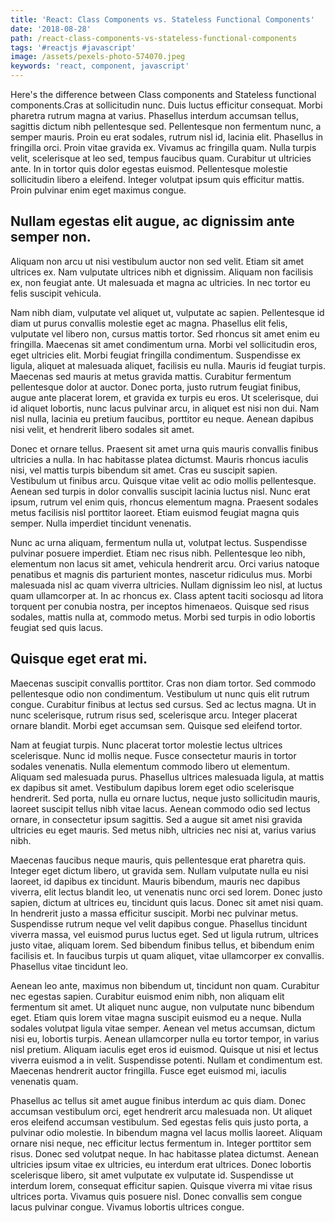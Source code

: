 ```yaml
---
title: 'React: Class Components vs. Stateless Functional Components'
date: '2018-08-28'
path: /react-class-components-vs-stateless-functional-components
tags: '#reactjs #javascript'
image: /assets/pexels-photo-574070.jpeg
keywords: 'react, component, javascript'
---
```

Here's the difference between Class components and Stateless functional components.Cras at sollicitudin nunc. Duis luctus efficitur consequat. Morbi pharetra rutrum magna at varius. Phasellus interdum accumsan tellus, sagittis dictum nibh pellentesque sed. Pellentesque non fermentum nunc, a semper mauris. Proin eu erat sodales, rutrum nisl id, lacinia elit. Phasellus in fringilla orci. Proin vitae gravida ex. Vivamus ac fringilla quam. Nulla turpis velit, scelerisque at leo sed, tempus faucibus quam. Curabitur ut ultricies ante. In in tortor quis dolor egestas euismod. Pellentesque molestie sollicitudin libero a eleifend. Integer volutpat ipsum quis efficitur mattis. Proin pulvinar enim eget maximus congue.

## Nullam egestas elit augue, ac dignissim ante semper non.

 Aliquam non arcu ut nisi vestibulum auctor non sed velit. Etiam sit amet ultrices ex. Nam vulputate ultrices nibh et dignissim. Aliquam non facilisis ex, non feugiat ante. Ut malesuada et magna ac ultricies. In nec tortor eu felis suscipit vehicula.

Nam nibh diam, vulputate vel aliquet ut, vulputate ac sapien. Pellentesque id diam ut purus convallis molestie eget ac magna. Phasellus elit felis, vulputate vel libero non, cursus mattis tortor. Sed rhoncus sit amet enim eu fringilla. Maecenas sit amet condimentum urna. Morbi vel sollicitudin eros, eget ultricies elit. Morbi feugiat fringilla condimentum. Suspendisse ex ligula, aliquet at malesuada aliquet, facilisis eu nulla. Mauris id feugiat turpis. Maecenas sed mauris at metus gravida mattis. Curabitur fermentum pellentesque dolor at auctor. Donec porta, justo rutrum feugiat finibus, augue ante placerat lorem, et gravida ex turpis eu eros. Ut scelerisque, dui id aliquet lobortis, nunc lacus pulvinar arcu, in aliquet est nisi non dui. Nam nisl nulla, lacinia eu pretium faucibus, porttitor eu neque. Aenean dapibus nisi velit, et hendrerit libero sodales sit amet.

Donec et ornare tellus. Praesent sit amet urna quis mauris convallis finibus ultricies a nulla. In hac habitasse platea dictumst. Mauris rhoncus iaculis nisi, vel mattis turpis bibendum sit amet. Cras eu suscipit sapien. Vestibulum ut finibus arcu. Quisque vitae velit ac odio mollis pellentesque. Aenean sed turpis in dolor convallis suscipit lacinia luctus nisl. Nunc erat ipsum, rutrum vel enim quis, rhoncus elementum magna. Praesent sodales metus facilisis nisl porttitor laoreet. Etiam euismod feugiat magna quis semper. Nulla imperdiet tincidunt venenatis.

Nunc ac urna aliquam, fermentum nulla ut, volutpat lectus. Suspendisse pulvinar posuere imperdiet. Etiam nec risus nibh. Pellentesque leo nibh, elementum non lacus sit amet, vehicula hendrerit arcu. Orci varius natoque penatibus et magnis dis parturient montes, nascetur ridiculus mus. Morbi malesuada nisl ac quam viverra ultricies. Nullam dignissim leo nisl, at luctus quam ullamcorper at. In ac rhoncus ex. Class aptent taciti sociosqu ad litora torquent per conubia nostra, per inceptos himenaeos. Quisque sed risus sodales, mattis nulla at, commodo metus. Morbi sed turpis in odio lobortis feugiat sed quis lacus.

## Quisque eget erat mi. 

Maecenas suscipit convallis porttitor. Cras non diam tortor. Sed commodo pellentesque odio non condimentum. Vestibulum ut nunc quis elit rutrum congue. Curabitur finibus at lectus sed cursus. Sed ac lectus magna. Ut in nunc scelerisque, rutrum risus sed, scelerisque arcu. Integer placerat ornare blandit. Morbi eget accumsan sem. Quisque sed eleifend tortor.

Nam at feugiat turpis. Nunc placerat tortor molestie lectus ultrices scelerisque. Nunc id mollis neque. Fusce consectetur mauris in tortor sodales venenatis. Nulla elementum commodo libero ut elementum. Aliquam sed malesuada purus. Phasellus ultrices malesuada ligula, at mattis ex dapibus sit amet. Vestibulum dapibus lorem eget odio scelerisque hendrerit. Sed porta, nulla eu ornare luctus, neque justo sollicitudin mauris, laoreet suscipit tellus nibh vitae lacus. Aenean commodo odio sed lectus ornare, in consectetur ipsum sagittis. Sed a augue sit amet nisi gravida ultricies eu eget mauris. Sed metus nibh, ultricies nec nisi at, varius varius nibh.

Maecenas faucibus neque mauris, quis pellentesque erat pharetra quis. Integer eget dictum libero, ut gravida sem. Nullam vulputate nulla eu nisi laoreet, id dapibus ex tincidunt. Mauris bibendum, mauris nec dapibus viverra, elit lectus blandit leo, ut venenatis nunc orci sed lorem. Donec justo sapien, dictum at ultrices eu, tincidunt quis lacus. Donec sit amet nisi quam. In hendrerit justo a massa efficitur suscipit. Morbi nec pulvinar metus. Suspendisse rutrum neque vel velit dapibus congue. Phasellus tincidunt viverra massa, vel euismod purus luctus eget. Sed ut ligula rutrum, ultrices justo vitae, aliquam lorem. Sed bibendum finibus tellus, et bibendum enim facilisis et. In faucibus turpis ut quam aliquet, vitae ullamcorper ex convallis. Phasellus vitae tincidunt leo.

Aenean leo ante, maximus non bibendum ut, tincidunt non quam. Curabitur nec egestas sapien. Curabitur euismod enim nibh, non aliquam elit fermentum sit amet. Ut aliquet nunc augue, non vulputate nunc bibendum eget. Etiam quis lorem vitae magna suscipit euismod eu a neque. Nulla sodales volutpat ligula vitae semper. Aenean vel metus accumsan, dictum nisi eu, lobortis turpis. Aenean ullamcorper nulla eu tortor tempor, in varius nisl pretium. Aliquam iaculis eget eros id euismod. Quisque ut nisi et lectus viverra euismod a in velit. Suspendisse potenti. Nullam et condimentum est. Maecenas hendrerit auctor fringilla. Fusce eget euismod mi, iaculis venenatis quam.

Phasellus ac tellus sit amet augue finibus interdum ac quis diam. Donec accumsan vestibulum orci, eget hendrerit arcu malesuada non. Ut aliquet eros eleifend accumsan vestibulum. Sed egestas felis quis justo porta, a pulvinar odio molestie. In bibendum magna vel lacus mollis laoreet. Aliquam ornare nisi neque, nec efficitur lectus fermentum in. Integer porttitor sem risus. Donec sed volutpat neque. In hac habitasse platea dictumst. Aenean ultricies ipsum vitae ex ultricies, eu interdum erat ultrices. Donec lobortis scelerisque libero, sit amet vulputate ex vulputate id. Suspendisse ut interdum lorem, consequat efficitur sapien. Quisque viverra mi vitae risus ultrices porta. Vivamus quis posuere nisl. Donec convallis sem congue lacus pulvinar congue. Vivamus lobortis ultrices congue.
